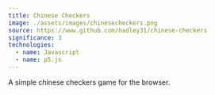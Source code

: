 ```yaml
---
title: Chinese Checkers
image: ./assets/images/chinesecheckers.png
source: https://www.github.com/hadley31/chinese-checkers
significance: 3
technologies:
  - name: Javascript
  - name: p5.js
---
```


A simple chinese checkers game for the browser.